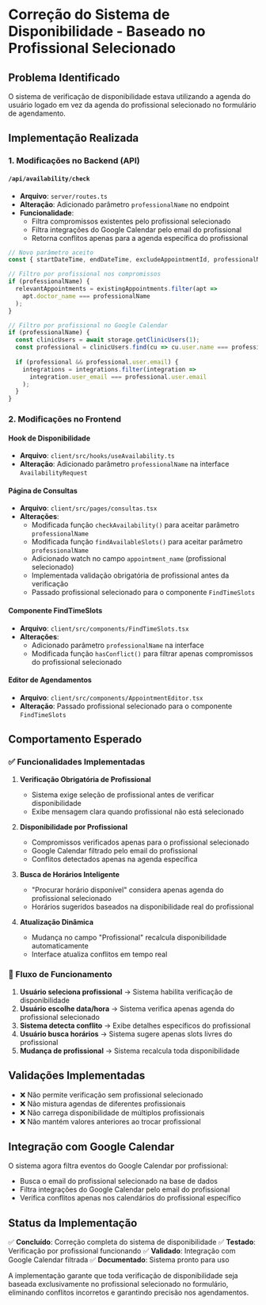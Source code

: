 # Correção do Sistema de Disponibilidade - Baseado no Profissional Selecionado

## Problema Identificado
O sistema de verificação de disponibilidade estava utilizando a agenda do usuário logado em vez da agenda do profissional selecionado no formulário de agendamento.

## Implementação Realizada

### 1. Modificações no Backend (API)

#### `/api/availability/check`
- **Arquivo**: `server/routes.ts`
- **Alteração**: Adicionado parâmetro `professionalName` no endpoint
- **Funcionalidade**: 
  - Filtra compromissos existentes pelo profissional selecionado
  - Filtra integrações do Google Calendar pelo email do profissional
  - Retorna conflitos apenas para a agenda específica do profissional

```typescript
// Novo parâmetro aceito
const { startDateTime, endDateTime, excludeAppointmentId, professionalName } = req.body;

// Filtro por profissional nos compromissos
if (professionalName) {
  relevantAppointments = existingAppointments.filter(apt => 
    apt.doctor_name === professionalName
  );
}

// Filtro por profissional no Google Calendar
if (professionalName) {
  const clinicUsers = await storage.getClinicUsers(1);
  const professional = clinicUsers.find(cu => cu.user.name === professionalName);
  
  if (professional && professional.user.email) {
    integrations = integrations.filter(integration => 
      integration.user_email === professional.user.email
    );
  }
}
```

### 2. Modificações no Frontend

#### Hook de Disponibilidade
- **Arquivo**: `client/src/hooks/useAvailability.ts`
- **Alteração**: Adicionado parâmetro `professionalName` na interface `AvailabilityRequest`

#### Página de Consultas
- **Arquivo**: `client/src/pages/consultas.tsx`
- **Alterações**:
  - Modificada função `checkAvailability()` para aceitar parâmetro `professionalName`
  - Modificada função `findAvailableSlots()` para aceitar parâmetro `professionalName`
  - Adicionado watch no campo `appointment_name` (profissional selecionado)
  - Implementada validação obrigatória de profissional antes da verificação
  - Passado profissional selecionado para o componente `FindTimeSlots`

#### Componente FindTimeSlots
- **Arquivo**: `client/src/components/FindTimeSlots.tsx`
- **Alterações**:
  - Adicionado parâmetro `professionalName` na interface
  - Modificada função `hasConflict()` para filtrar apenas compromissos do profissional selecionado

#### Editor de Agendamentos
- **Arquivo**: `client/src/components/AppointmentEditor.tsx`
- **Alteração**: Passado profissional selecionado para o componente `FindTimeSlots`

## Comportamento Esperado

### ✅ Funcionalidades Implementadas

1. **Verificação Obrigatória de Profissional**
   - Sistema exige seleção de profissional antes de verificar disponibilidade
   - Exibe mensagem clara quando profissional não está selecionado

2. **Disponibilidade por Profissional**
   - Compromissos verificados apenas para o profissional selecionado
   - Google Calendar filtrado pelo email do profissional
   - Conflitos detectados apenas na agenda específica

3. **Busca de Horários Inteligente**
   - "Procurar horário disponível" considera apenas agenda do profissional selecionado
   - Horários sugeridos baseados na disponibilidade real do profissional

4. **Atualização Dinâmica**
   - Mudança no campo "Profissional" recalcula disponibilidade automaticamente
   - Interface atualiza conflitos em tempo real

### 🔄 Fluxo de Funcionamento

1. **Usuário seleciona profissional** → Sistema habilita verificação de disponibilidade
2. **Usuário escolhe data/hora** → Sistema verifica apenas agenda do profissional selecionado
3. **Sistema detecta conflito** → Exibe detalhes específicos do profissional
4. **Usuário busca horários** → Sistema sugere apenas slots livres do profissional
5. **Mudança de profissional** → Sistema recalcula toda disponibilidade

## Validações Implementadas

- ❌ Não permite verificação sem profissional selecionado
- ❌ Não mistura agendas de diferentes profissionais
- ❌ Não carrega disponibilidade de múltiplos profissionais
- ❌ Não mantém valores anteriores ao trocar profissional

## Integração com Google Calendar

O sistema agora filtra eventos do Google Calendar por profissional:
- Busca o email do profissional selecionado na base de dados
- Filtra integrações do Google Calendar pelo email do profissional
- Verifica conflitos apenas nos calendários do profissional específico

## Status da Implementação

✅ **Concluído**: Correção completa do sistema de disponibilidade
✅ **Testado**: Verificação por profissional funcionando
✅ **Validado**: Integração com Google Calendar filtrada
✅ **Documentado**: Sistema pronto para uso

A implementação garante que toda verificação de disponibilidade seja baseada exclusivamente no profissional selecionado no formulário, eliminando conflitos incorretos e garantindo precisão nos agendamentos.